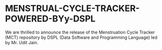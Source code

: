 # MENSTRUAL-CYCLE-TRACKER-POWERED-BYy-DSPL
We are thrilled to announce the release of the Menstruation Cycle Tracker (MCT) repository by DSPL (Data Software and Programming Language) led by Mr. Udit Jain.
